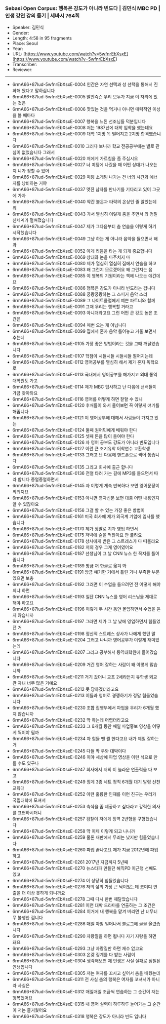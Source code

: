 ### Sebasi Open Corpus: 행복은 강도가 아니라 빈도다 | 김민식 MBC PD | 인생 강연 강의 듣기 | 세바시 764회

- Speaker: 김민식
- Gender: 
- Length: 4:58 in 95 fragments
- Place: Seoul
- Year: 
- URL: [https://www.youtube.com/watch?v=5wfnrEbXsxE] (https://www.youtube.com/watch?v=5wfnrEbXsxE)
- Transcriber: 
- Reviewer: 

---

- 6rmA66+87Iud-5wfnrEbXsxE-0004 인간은 자연 선택과 성 선택을 통해서 진화해 왔다고 말하십니다
- 6rmA66+87Iud-5wfnrEbXsxE-0005 말인즉슨 우리 모두가 지금 이 자리에 있는 것은
- 6rmA66+87Iud-5wfnrEbXsxE-0006 맛있는 것을 먹거나 아니면 매력적인 이성을 볼 때마다
- 6rmA66+87Iud-5wfnrEbXsxE-0007 행복을 느낀 선조님들 덕분입니다
- 6rmA66+87Iud-5wfnrEbXsxE-0008 저는 1987년에 대학 입학을 했는데요
- 6rmA66+87Iud-5wfnrEbXsxE-0009 대학 1지망 똑 떨어지고 2지망 합격했습니다
- 6rmA66+87Iud-5wfnrEbXsxE-0010 그러다 보니까 학교 전공공부에는 별로 관심이 없었습니다 그래서
- 6rmA66+87Iud-5wfnrEbXsxE-0020 저에게 가르침을 좀 주십시오
- 6rmA66+87Iud-5wfnrEbXsxE-0027 너 미팅에 나갔을 때 어떤 상대가 나오는지 니가 정할 수 있어
- 6rmA66+87Iud-5wfnrEbXsxE-0029 미팅 소개팅 나가는 건 너의 시간과 에너지를 낭비하는 거야
- 6rmA66+87Iud-5wfnrEbXsxE-0037 멋진 남자를 만나기를 기다리고 있어 그곳에 가자
- 6rmA66+87Iud-5wfnrEbXsxE-0040 약간 불온과 타락의 온상인 줄 알았는데 뭐
- 6rmA66+87Iud-5wfnrEbXsxE-0043 가서 열심히 이렇게 춤을 추면서 와 정말 신세계가 펼쳐졌습니다
- 6rmA66+87Iud-5wfnrEbXsxE-0047 제가 그다음부터 춤 연습을 이렇게 하기 시작했습니다
- 6rmA66+87Iud-5wfnrEbXsxE-0049 그냥 하는 게 아니라 음악을 들으면서 해 봐
- 6rmA66+87Iud-5wfnrEbXsxE-0052 이게 리듬을 타는 게 되게 중요합니다
- 6rmA66+87Iud-5wfnrEbXsxE-0069 상대와 눈을 마주치지 마
- 6rmA66+87Iud-5wfnrEbXsxE-0080 제가 열심히 열심히 집에서 연습을 하고
- 6rmA66+87Iud-5wfnrEbXsxE-0083 왜 그런지 모르겠어요 왜 그런지는 음
- 6rmA66+87Iud-5wfnrEbXsxE-0085 이 행복의 기원이라는 책에 나오는 얘긴데요
- 6rmA66+87Iud-5wfnrEbXsxE-0086 행복은 강도가 아니라 빈도라는 겁니다
- 6rmA66+87Iud-5wfnrEbXsxE-0088 쿵쾅쿵쾅하는 그 스피커 음악 소리
- 6rmA66+87Iud-5wfnrEbXsxE-0089 그 나이트클럽에서 예쁜 파트너와 함께
- 6rmA66+87Iud-5wfnrEbXsxE-0091 그때 우리는 행복할 거라고
- 6rmA66+87Iud-5wfnrEbXsxE-0093 아니더라고요 그런 어떤 큰 강도 높은 조건은
- 6rmA66+87Iud-5wfnrEbXsxE-0094 매번 오는 게 아닙니다
- 6rmA66+87Iud-5wfnrEbXsxE-0099 집에서 혼자 음악 틀어놓고 거울 보면서 추는데
- 6rmA66+87Iud-5wfnrEbXsxE-0105 가장 좋은 방법이라는 것을 그때 깨달았습니다
- 6rmA66+87Iud-5wfnrEbXsxE-0107 학점이 시들시들 시들시들 떨어지는데
- 6rmA66+87Iud-5wfnrEbXsxE-0112 영어공부를 열심히 해서 제가 혼자 독학으로
- 6rmA66+87Iud-5wfnrEbXsxE-0113 국내에서 영어공부를 해가지고 외대 통역대학원도 가고
- 6rmA66+87Iud-5wfnrEbXsxE-0114 제가 MBC 입사하고 난 다음에 선배들이 가끔 찾아와요
- 6rmA66+87Iud-5wfnrEbXsxE-0116 영어를 어떻게 하면 잘할 수 있니
- 6rmA66+87Iud-5wfnrEbXsxE-0120 후배들이 와서 물어보면 꼭 이렇게 얘기를 해줍니다
- 6rmA66+87Iud-5wfnrEbXsxE-0121 이 영어공부에 대해서 사람들이 가지고 있는
- 6rmA66+87Iud-5wfnrEbXsxE-0124 둘째 원어민에게 배워야 한다
- 6rmA66+87Iud-5wfnrEbXsxE-0125 셋째 돈을 많이 들여야 한다
- 6rmA66+87Iud-5wfnrEbXsxE-0126 자 영어 공부도 강도가 아니라 빈도입니다
- 6rmA66+87Iud-5wfnrEbXsxE-0127 이런 큰 조기유학 어학연수 교환학생
- 6rmA66+87Iud-5wfnrEbXsxE-0133 그러고 난 다음에 핸드폰으로 찍어 놓습니다
- 6rmA66+87Iud-5wfnrEbXsxE-0135 그리고 회사에 출근 합니다
- 6rmA66+87Iud-5wfnrEbXsxE-0136 전철 타러 가는 길에 MP3를 들으면서 따라 합니다 중얼중얼하면서
- 6rmA66+87Iud-5wfnrEbXsxE-0145 자 이렇게 계속 반복하다 보면 영어문장이 외워져요
- 6rmA66+87Iud-5wfnrEbXsxE-0153 아니면 영자신문 보면 대충 어떤 내용인지 알 수 있잖아요
- 6rmA66+87Iud-5wfnrEbXsxE-0156 그걸 할 수 있는 가장 좋은 방법이
- 6rmA66+87Iud-5wfnrEbXsxE-0161 미국 회사에 제가 외국계 기업에 입사를 했습니다
- 6rmA66+87Iud-5wfnrEbXsxE-0170 제가 정말로 치과 영업 하면서
- 6rmA66+87Iud-5wfnrEbXsxE-0175 저녁에 술을 먹잖아요 안 풀려요
- 6rmA66+87Iud-5wfnrEbXsxE-0178 상사에게 받은 그 스트레스가 다 떠올라요
- 6rmA66+87Iud-5wfnrEbXsxE-0182 저의 경우 그게 영어였어요
- 6rmA66+87Iud-5wfnrEbXsxE-0187 선생님이 그 날 CNN 뉴스 한 꼭지를 틀어줍니다
- 6rmA66+87Iud-5wfnrEbXsxE-0189 방금 꺼 한글로 옮겨 봐
- 6rmA66+87Iud-5wfnrEbXsxE-0191 방금 얘기한 거에서 틀린 거나 부족한 부분 있으면 보충
- 6rmA66+87Iud-5wfnrEbXsxE-0192 그러면 이 수업을 들으려면 전 어떻게 해야 되냐 하면
- 6rmA66+87Iud-5wfnrEbXsxE-0193 일단 CNN 뉴스를 영어 리스닝을 제대로 해야 하고요
- 6rmA66+87Iud-5wfnrEbXsxE-0196 이렇게 두 시간 동안 몰입하면서 수업을 듣지 않습니까
- 6rmA66+87Iud-5wfnrEbXsxE-0197 그러면 제가 그 날 낮에 영업하면서 힘들었던 거
- 6rmA66+87Iud-5wfnrEbXsxE-0198 정신적 스트레스 상사가 나에게 했던 말
- 6rmA66+87Iud-5wfnrEbXsxE-0204 그러고 나니까 영어공부가 이렇게 재미있는데
- 6rmA66+87Iud-5wfnrEbXsxE-0207 그리고 공부해서 통역대학원에 들어갔습니다
- 6rmA66+87Iud-5wfnrEbXsxE-0209 거긴 영어 잘하는 사람이 왜 이렇게 많습니까
- 6rmA66+87Iud-5wfnrEbXsxE-0211 거기 갔더니 교포 2세라든지 유학생 외교관 자녀 너무 많은 거예요
- 6rmA66+87Iud-5wfnrEbXsxE-0212 못 당하겠더라고요
- 6rmA66+87Iud-5wfnrEbXsxE-0213 이들과 영어로 경쟁하기가 정말 힘들었습니다
- 6rmA66+87Iud-5wfnrEbXsxE-0230 조합 집행부에서 파업을 우리가 6개월 했지 않습니까
- 6rmA66+87Iud-5wfnrEbXsxE-0232 막 하는데 어렵더라고요
- 6rmA66+87Iud-5wfnrEbXsxE-0233 그 6개월 동안 매일 파업홍보 영상을 어떻게 찍어야 될까
- 6rmA66+87Iud-5wfnrEbXsxE-0234 자 힘들 땐 뭘 한다고요 내가 제일 잘하는 거
- 6rmA66+87Iud-5wfnrEbXsxE-0245 다들 막 우와 대박이다
- 6rmA66+87Iud-5wfnrEbXsxE-0246 이야 세상에 파업 영상을 이런 식으로 만들 수도 있구나
- 6rmA66+87Iud-5wfnrEbXsxE-0247 회사에서 저의 이 놀라운 연출력을 다 보고
- 6rmA66+87Iud-5wfnrEbXsxE-0249 징계 3종 세트 정직 6개월 대기 발령 신천 교육대
- 6rmA66+87Iud-5wfnrEbXsxE-0252 이런 훌륭한 인재를 이런 친구는 우리가 국립대학에 모셔서
- 6rmA66+87Iud-5wfnrEbXsxE-0253 숙식을 좀 제공하고 싶다라고 강력한 의사를 표현하시더니
- 6rmA66+87Iud-5wfnrEbXsxE-0257 검찰이 저에게 징역 2년형을 구형했습니다
- 6rmA66+87Iud-5wfnrEbXsxE-0258 막 이제 이렇게 되고 나니까
- 6rmA66+87Iud-5wfnrEbXsxE-0259 물론 재판에서 무죄는 났지만 힘들었습니다
- 6rmA66+87Iud-5wfnrEbXsxE-0260 파업 끝나고요 제가 지금 2012년에 파업하고
- 6rmA66+87Iud-5wfnrEbXsxE-0261 2017년 지금까지 5년째
- 6rmA66+87Iud-5wfnrEbXsxE-0270 뉴스타파 만들던 해직PD 이근행 선배도 있고
- 6rmA66+87Iud-5wfnrEbXsxE-0274 어 상당히 힘들었습니다
- 6rmA66+87Iud-5wfnrEbXsxE-0276 저의 삶의 가장 큰 낙이었는데 코미디 연출을 더 이상 못하게 되니까요
- 6rmA66+87Iud-5wfnrEbXsxE-0278 그때 다시 한번 깨달았습니다
- 6rmA66+87Iud-5wfnrEbXsxE-0281 이런 대박 드라마를 연출하는 그 조건은
- 6rmA66+87Iud-5wfnrEbXsxE-0284 이거에 내 행복을 맡겨 버리면 난 너무너무 불행한 겁니다
- 6rmA66+87Iud-5wfnrEbXsxE-0286 매일 아침 일어나서 블로그에 글을 올렸습니다
- 6rmA66+87Iud-5wfnrEbXsxE-0290 자랑질을 하면 됩니다 자기 자랑을 하면 돼요
- 6rmA66+87Iud-5wfnrEbXsxE-0293 그냥 자랑질만 하면 재수 없고요
- 6rmA66+87Iud-5wfnrEbXsxE-0303 온갖 징계를 다 받는 사람이
- 6rmA66+87Iud-5wfnrEbXsxE-0304 생각해보면 제 인생은 사실 실패로 점철된 인생입니다
- 6rmA66+87Iud-5wfnrEbXsxE-0305 저는 여자를 꼬시고 싶어서 춤을 배웠는데
- 6rmA66+87Iud-5wfnrEbXsxE-0311 전 사실 춤의 행복은 여자를 꼬셔서가 아니라 사실은
- 6rmA66+87Iud-5wfnrEbXsxE-0312 매일매일 조금씩 연습하는 그 순간이 저는 행복했어요
- 6rmA66+87Iud-5wfnrEbXsxE-0315 내 영어 실력이 하루하루 늘어가는 그 순간이 저는 즐거웠어요
- 6rmA66+87Iud-5wfnrEbXsxE-0318 행복은 강도가 아니라 빈도 입니다
